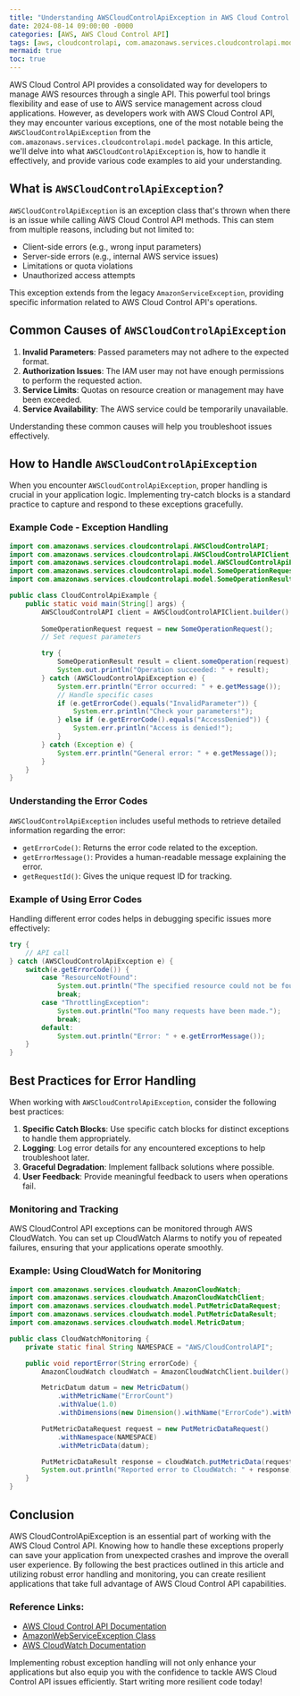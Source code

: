 ```yaml
---
title: "Understanding AWSCloudControlApiException in AWS Cloud Control API"
date: 2024-08-14 09:00:00 -0000
categories: [AWS, AWS Cloud Control API]
tags: [aws, cloudcontrolapi, com.amazonaws.services.cloudcontrolapi.model]
mermaid: true
toc: true
---
```



AWS Cloud Control API provides a consolidated way for developers to manage AWS resources through a single API. This powerful tool brings flexibility and ease of use to AWS service management across cloud applications. However, as developers work with AWS Cloud Control API, they may encounter various exceptions, one of the most notable being the `AWSCloudControlApiException` from the `com.amazonaws.services.cloudcontrolapi.model` package. In this article, we'll delve into what `AWSCloudControlApiException` is, how to handle it effectively, and provide various code examples to aid your understanding.

## What is `AWSCloudControlApiException`?

`AWSCloudControlApiException` is an exception class that's thrown when there is an issue while calling AWS Cloud Control API methods. This can stem from multiple reasons, including but not limited to:

- Client-side errors (e.g., wrong input parameters)
- Server-side errors (e.g., internal AWS service issues)
- Limitations or quota violations
- Unauthorized access attempts

This exception extends from the legacy `AmazonServiceException`, providing specific information related to AWS Cloud Control API's operations.

## Common Causes of `AWSCloudControlApiException`

1. **Invalid Parameters**: Passed parameters may not adhere to the expected format.
2. **Authorization Issues**: The IAM user may not have enough permissions to perform the requested action.
3. **Service Limits**: Quotas on resource creation or management may have been exceeded.
4. **Service Availability**: The AWS service could be temporarily unavailable.

Understanding these common causes will help you troubleshoot issues effectively.

## How to Handle `AWSCloudControlApiException`

When you encounter `AWSCloudControlApiException`, proper handling is crucial in your application logic. Implementing try-catch blocks is a standard practice to capture and respond to these exceptions gracefully.

### Example Code - Exception Handling

```java
import com.amazonaws.services.cloudcontrolapi.AWSCloudControlAPI;
import com.amazonaws.services.cloudcontrolapi.AWSCloudControlAPIClient;
import com.amazonaws.services.cloudcontrolapi.model.AWSCloudControlApiException;
import com.amazonaws.services.cloudcontrolapi.model.SomeOperationRequest;
import com.amazonaws.services.cloudcontrolapi.model.SomeOperationResult;

public class CloudControlApiExample {
    public static void main(String[] args) {
        AWSCloudControlAPI client = AWSCloudControlAPIClient.builder().build();
        
        SomeOperationRequest request = new SomeOperationRequest();
        // Set request parameters

        try {
            SomeOperationResult result = client.someOperation(request);
            System.out.println("Operation succeeded: " + result);
        } catch (AWSCloudControlApiException e) {
            System.err.println("Error occurred: " + e.getMessage());
            // Handle specific cases
            if (e.getErrorCode().equals("InvalidParameter")) {
                System.err.println("Check your parameters!");
            } else if (e.getErrorCode().equals("AccessDenied")) {
                System.err.println("Access is denied!");
            }
        } catch (Exception e) {
            System.err.println("General error: " + e.getMessage());
        }
    }
}
```

### Understanding the Error Codes

`AWSCloudControlApiException` includes useful methods to retrieve detailed information regarding the error:

- `getErrorCode()`: Returns the error code related to the exception.
- `getErrorMessage()`: Provides a human-readable message explaining the error.
- `getRequestId()`: Gives the unique request ID for tracking.

### Example of Using Error Codes

Handling different error codes helps in debugging specific issues more effectively:

```java
try {
    // API call
} catch (AWSCloudControlApiException e) {
    switch(e.getErrorCode()) {
        case "ResourceNotFound":
            System.out.println("The specified resource could not be found.");
            break;
        case "ThrottlingException":
            System.out.println("Too many requests have been made.");
            break;
        default:
            System.out.println("Error: " + e.getErrorMessage());
    }
}
```

## Best Practices for Error Handling

When working with `AWSCloudControlApiException`, consider the following best practices:

1. **Specific Catch Blocks**: Use specific catch blocks for distinct exceptions to handle them appropriately.
2. **Logging**: Log error details for any encountered exceptions to help troubleshoot later.
3. **Graceful Degradation**: Implement fallback solutions where possible. 
4. **User Feedback**: Provide meaningful feedback to users when operations fail.

### Monitoring and Tracking

AWS CloudControl API exceptions can be monitored through AWS CloudWatch. You can set up CloudWatch Alarms to notify you of repeated failures, ensuring that your applications operate smoothly.

### Example: Using CloudWatch for Monitoring

```java
import com.amazonaws.services.cloudwatch.AmazonCloudWatch;
import com.amazonaws.services.cloudwatch.AmazonCloudWatchClient;
import com.amazonaws.services.cloudwatch.model.PutMetricDataRequest;
import com.amazonaws.services.cloudwatch.model.PutMetricDataResult;
import com.amazonaws.services.cloudwatch.model.MetricDatum;

public class CloudWatchMonitoring {
    private static final String NAMESPACE = "AWS/CloudControlAPI";

    public void reportError(String errorCode) {
        AmazonCloudWatch cloudWatch = AmazonCloudWatchClient.builder().build();

        MetricDatum datum = new MetricDatum()
            .withMetricName("ErrorCount")
            .withValue(1.0)
            .withDimensions(new Dimension().withName("ErrorCode").withValue(errorCode));

        PutMetricDataRequest request = new PutMetricDataRequest()
            .withNamespace(NAMESPACE)
            .withMetricData(datum);

        PutMetricDataResult response = cloudWatch.putMetricData(request);
        System.out.println("Reported error to CloudWatch: " + response);
    }
}
```

## Conclusion

AWS CloudControlApiException is an essential part of working with the AWS Cloud Control API. Knowing how to handle these exceptions properly can save your application from unexpected crashes and improve the overall user experience. By following the best practices outlined in this article and utilizing robust error handling and monitoring, you can create resilient applications that take full advantage of AWS Cloud Control API capabilities.

### Reference Links:

- [AWS Cloud Control API Documentation](https://docs.aws.amazon.com/cloud-control-api/latest/APIReference/Welcome.html)
- [AmazonWebServiceException Class](https://docs.aws.amazon.com/AWSJavaSDK/latest/javadoc/com/amazonaws/AmazonServiceException.html)
- [AWS CloudWatch Documentation](https://docs.aws.amazon.com/AmazonCloudWatch/latest/monitoring/WhatIsCloudWatch.html)

Implementing robust exception handling will not only enhance your applications but also equip you with the confidence to tackle AWS Cloud Control API issues efficiently. Start writing more resilient code today!